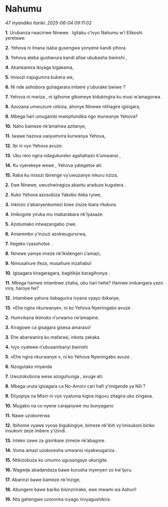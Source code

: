 # Nahumu
*47 inyandiko*
*Itariki: 2025-06-04 09:11:02*

**1.** Urubanza rwaciriwe Ninewe . Igitabu c’ivyo Nahumu w’i Elikoshi yeretswe:

**2.** Yehova ni Imana isaba gusengwa yonyene kandi yihora.

**3.** Yehova ateba gushavura kandi afise ububasha bwinshi ,

**4.** Akankamira ikiyaga kigakama,

**5.** Imisozi irajugumira kubera we,

**6.** Ni nde ashobora guhagarara imbere y’uburake bwiwe ?

**7.** Yehova ni mwiza , ni igihome gikomeye kidukingira ku musi w’amagorwa .

**8.** Azozana umwuzure utikiza, ahonye Ninewe ntihagire igisigara,

**9.** Mbega hari umugambi mwopfundika ngo murwanye Yehova?

**10.** Naho bameze nk’amahwa azitanye,

**11.** Iwawe hazova uwiyumvira kurwanya Yehova,

**12.** Ibi ni vyo Yehova avuze:

**13.** Ubu rero ngira ndagukureko agahahazo k’umwansi ,

**14.** Ku vyerekeye wewe , Yehova yategetse ati:

**15.** Raba ku misozi ibirenge vy’uwuzanye inkuru nziza,

**2.** Ewe Ninewe, uwushwiragiza abantu araduze kugutera .

**2.** Kuko Yehova azosubiza Yakobo iteka ryiwe,

**3.** Inkinzo z’abanyenkomezi biwe zisize ibara ritukura.

**4.** Imikogote yiruka mu mabarabara nk’iyasaze.

**5.** Azotumako intwazangabo ziwe.

**6.** Amarembo y’inzuzi azokwugururwa,

**7.** Itegeko ryasohotse .

**8.** Ninewe yamye imeze nk’ikidengeri c’amazi,

**9.** Nimusahure ifeza, musahure inzahabu!

**10.** Igisagara kiragaragara, bagitikije baragihonya .

**11.** Mbega hamwe intambwe zitaha, ubu hari hehe? Hamwe imikangara yazo irira, haroye he?

**12.** Intambwe yahora itabagurira ivyana vyayo ibikwiye,

**13.** «Ehe ngira nkurwanye», ni ko Yehova Nyeningabo avuze .

**2.** Humvikana ikimoko n’urwamo rw’amapine.

**3.** Kiragowe ca gisagara gisesa amaraso!

**3.** Ehe abarwanira ku mafarasi, inkota zakaka

**4.** Ivyo vyatewe n’ubusambanyi bwinshi

**5.** «Ehe ngira nkurwanye », ni ko Yehova Nyeningabo avuze .

**6.** Nzogutako imyanda

**7.** Uwuzokubona wese azoguhunga , avuge ati:

**8.** Mbega uruta igisagara ca No-Amoni cari hafi y’imigende ya Nili ?

**9.** Etiyopiya na Misiri ni vyo vyatuma kigira inguvu zitagira uko zingana.

**10.** Mugabo na co nyene carajanywe mu bunyagano

**11.** Nawe uzoborerwa

**12.** Ibihome vyawe vyose bigukingiye, bimeze nk’ibiti vy’imisukoni biriko insukoni zeze imbere y’izindi.

**13.** Inteko zawe za gisirikare zimeze nk’abagore.

**14.** Voma amazi uzokoresha umwansi niyakwugariza .

**15.** Ntikizobuza ko umuriro ugusangayo ukurigite.

**16.** Wagwije abadandaza bawe kurusha inyenyeri zo kw’ijuru.

**17.** Abarinzi bawe bameze nk’inzige,

**18.** Abungere bawe bariko bisinzirirako, ewe mwami wa Ashuri!

**19.** Nta gahengwe uzoronka ivyago nivyagushikira.

